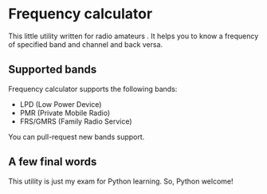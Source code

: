 # Frequency calculator

This little utility written for radio amateurs . It helps you to know a frequency of specified band and channel and back versa.

## Supported bands
Frequency calculator supports the following bands:

+ LPD (Low Power Device)
+ PMR (Private Mobile Radio)
+ FRS/GMRS (Family Radio Service)

You can pull-request new bands support.

## A few final words
This utility is just my exam for Python learning. So, Python welcome!